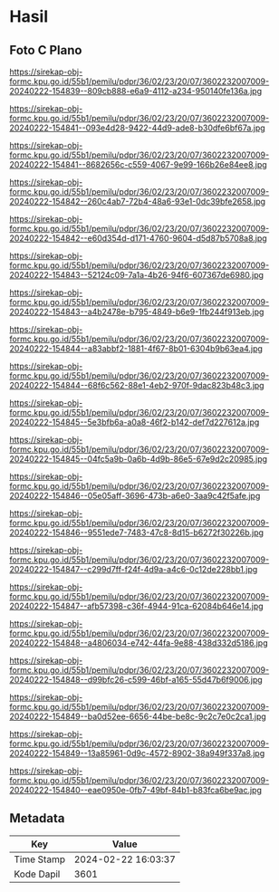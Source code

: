 # Hasil

## Foto C Plano

https://sirekap-obj-formc.kpu.go.id/55b1/pemilu/pdpr/36/02/23/20/07/3602232007009-20240222-154839--809cb888-e6a9-4112-a234-950140fe136a.jpg

https://sirekap-obj-formc.kpu.go.id/55b1/pemilu/pdpr/36/02/23/20/07/3602232007009-20240222-154841--093e4d28-9422-44d9-ade8-b30dfe6bf67a.jpg

https://sirekap-obj-formc.kpu.go.id/55b1/pemilu/pdpr/36/02/23/20/07/3602232007009-20240222-154841--8682656c-c559-4067-9e99-166b26e84ee8.jpg

https://sirekap-obj-formc.kpu.go.id/55b1/pemilu/pdpr/36/02/23/20/07/3602232007009-20240222-154842--260c4ab7-72b4-48a6-93e1-0dc39bfe2658.jpg

https://sirekap-obj-formc.kpu.go.id/55b1/pemilu/pdpr/36/02/23/20/07/3602232007009-20240222-154842--e60d354d-d171-4760-9604-d5d87b5708a8.jpg

https://sirekap-obj-formc.kpu.go.id/55b1/pemilu/pdpr/36/02/23/20/07/3602232007009-20240222-154843--52124c09-7a1a-4b26-94f6-607367de6980.jpg

https://sirekap-obj-formc.kpu.go.id/55b1/pemilu/pdpr/36/02/23/20/07/3602232007009-20240222-154843--a4b2478e-b795-4849-b6e9-1fb244f913eb.jpg

https://sirekap-obj-formc.kpu.go.id/55b1/pemilu/pdpr/36/02/23/20/07/3602232007009-20240222-154844--a83abbf2-1881-4f67-8b01-6304b9b63ea4.jpg

https://sirekap-obj-formc.kpu.go.id/55b1/pemilu/pdpr/36/02/23/20/07/3602232007009-20240222-154844--68f6c562-88e1-4eb2-970f-9dac823b48c3.jpg

https://sirekap-obj-formc.kpu.go.id/55b1/pemilu/pdpr/36/02/23/20/07/3602232007009-20240222-154845--5e3bfb6a-a0a8-46f2-b142-def7d227612a.jpg

https://sirekap-obj-formc.kpu.go.id/55b1/pemilu/pdpr/36/02/23/20/07/3602232007009-20240222-154845--04fc5a9b-0a6b-4d9b-86e5-67e9d2c20985.jpg

https://sirekap-obj-formc.kpu.go.id/55b1/pemilu/pdpr/36/02/23/20/07/3602232007009-20240222-154846--05e05aff-3696-473b-a6e0-3aa9c42f5afe.jpg

https://sirekap-obj-formc.kpu.go.id/55b1/pemilu/pdpr/36/02/23/20/07/3602232007009-20240222-154846--9551ede7-7483-47c8-8d15-b6272f30226b.jpg

https://sirekap-obj-formc.kpu.go.id/55b1/pemilu/pdpr/36/02/23/20/07/3602232007009-20240222-154847--c299d7ff-f24f-4d9a-a4c6-0c12de228bb1.jpg

https://sirekap-obj-formc.kpu.go.id/55b1/pemilu/pdpr/36/02/23/20/07/3602232007009-20240222-154847--afb57398-c36f-4944-91ca-62084b646e14.jpg

https://sirekap-obj-formc.kpu.go.id/55b1/pemilu/pdpr/36/02/23/20/07/3602232007009-20240222-154848--a4806034-e742-44fa-9e88-438d332d5186.jpg

https://sirekap-obj-formc.kpu.go.id/55b1/pemilu/pdpr/36/02/23/20/07/3602232007009-20240222-154848--d99bfc26-c599-46bf-a165-55d47b6f9006.jpg

https://sirekap-obj-formc.kpu.go.id/55b1/pemilu/pdpr/36/02/23/20/07/3602232007009-20240222-154849--ba0d52ee-6656-44be-be8c-9c2c7e0c2ca1.jpg

https://sirekap-obj-formc.kpu.go.id/55b1/pemilu/pdpr/36/02/23/20/07/3602232007009-20240222-154849--13a85961-0d9c-4572-8902-38a949f337a8.jpg

https://sirekap-obj-formc.kpu.go.id/55b1/pemilu/pdpr/36/02/23/20/07/3602232007009-20240222-154840--eae0950e-0fb7-49bf-84b1-b83fca6be9ac.jpg


## Metadata

| Key        | Value               |
| ---------- | ------------------- |
| Time Stamp | 2024-02-22 16:03:37 |
| Kode Dapil | 3601                |



